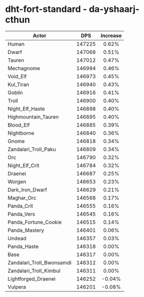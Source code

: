 # dht-fort-standard - da-yshaarj-cthun
| Actor | DPS | Increase |
|---|:---:|:---:|
|Human|147225|0.62%|
|Dwarf|147068|0.51%|
|Tauren|147012|0.47%|
|Mechagnome|146994|0.46%|
|Void_Elf|146973|0.45%|
|Kul_Tiran|146940|0.43%|
|Goblin|146916|0.41%|
|Troll|146900|0.40%|
|Night_Elf_Haste|146898|0.40%|
|Highmountain_Tauren|146895|0.40%|
|Blood_Elf|146885|0.39%|
|Nightborne|146840|0.36%|
|Gnome|146818|0.34%|
|Zandalari_Troll_Paku|146809|0.34%|
|Orc|146790|0.32%|
|Night_Elf_Crit|146784|0.32%|
|Draenei|146687|0.25%|
|Worgen|146653|0.23%|
|Dark_Iron_Dwarf|146629|0.21%|
|Maghar_Orc|146568|0.17%|
|Panda_Crit|146555|0.16%|
|Panda_Vers|146545|0.16%|
|Panda_Fortune_Cookie|146515|0.14%|
|Panda_Mastery|146401|0.06%|
|Undead|146357|0.03%|
|Panda_Haste|146318|0.00%|
|Base|146317|0.00%|
|Zandalari_Troll_Bwonsamdi|146312|0.00%|
|Zandalari_Troll_Kimbul|146311|0.00%|
|Lightforged_Draenei|146252|-0.04%|
|Vulpera|146201|-0.08%|
